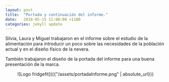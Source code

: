 ```yaml
---
layout: post
title:  "Portada y continuación del informe."
date:   2018-05-15 11:00:00 +1100
categories: jekyll update
---
```

Silvia, Laura y Miguel trabajaron en el informe sobre el estudio de la alimentación para introducir un poco sobre las necesidades de la población actual y en el diseño físico de la nevera.

También trabajaron el diseño de la portada del informe para una buena presentación de la marca.

<center>![Logo fridgefit]({{"/assets/portadaInforme.png" | absolute_url}})</center>


